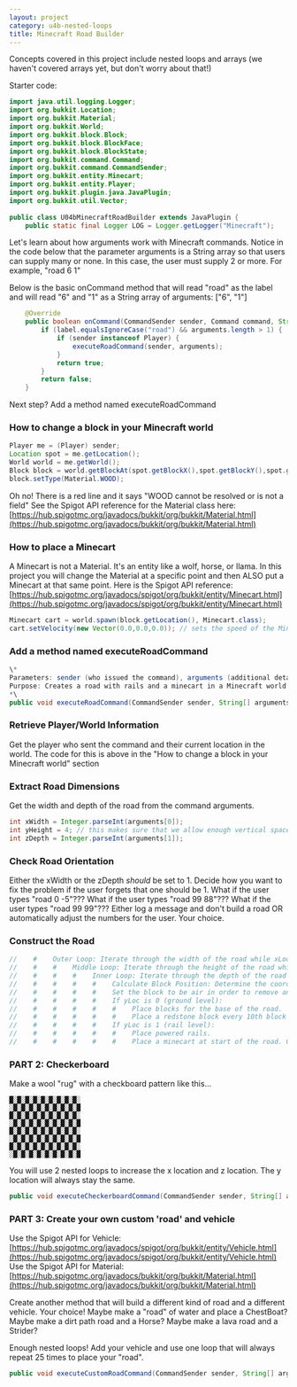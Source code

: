```yaml
---
layout: project
category: u4b-nested-loops
title: Minecraft Road Builder
---
```



Concepts covered in this project include nested loops and arrays (we haven't covered arrays yet, but don't worry about that!)


Starter code:
```Java
import java.util.logging.Logger;
import org.bukkit.Location;
import org.bukkit.Material;
import org.bukkit.World;
import org.bukkit.block.Block;
import org.bukkit.block.BlockFace;
import org.bukkit.block.BlockState;
import org.bukkit.command.Command;
import org.bukkit.command.CommandSender;
import org.bukkit.entity.Minecart;
import org.bukkit.entity.Player;
import org.bukkit.plugin.java.JavaPlugin;
import org.bukkit.util.Vector;
 
public class U04bMinecraftRoadBuilder extends JavaPlugin {
    public static final Logger LOG = Logger.getLogger("Minecraft");


```


Let's learn about how arguments work with Minecraft commands. Notice in the code below that the parameter arguments is a String array so that users can supply many or none. In this case, the user must supply 2 or more. For example, "road 6 1"

Below is the basic onCommand method that will read "road" as the label and will read "6" and "1" as a String array of arguments: ["6", "1"]

```Java
    @Override
    public boolean onCommand(CommandSender sender, Command command, String label, String[] arguments) {
        if (label.equalsIgnoreCase("road") && arguments.length > 1) {
            if (sender instanceof Player) {
                executeRoadCommand(sender, arguments);
            }
            return true;
        }
        return false;
    }
```

Next step? Add a method named executeRoadCommand

### How to change a block in your Minecraft world
```Java
Player me = (Player) sender;
Location spot = me.getLocation();
World world = me.getWorld();
Block block = world.getBlockAt(spot.getBlockX(),spot.getBlockY(),spot.getBlockZ());
block.setType(Material.WOOD);
```

Oh no! There is a red line and it says "WOOD cannot be resolved or is not a field" See the Spigot API reference for the Material class here: [https://hub.spigotmc.org/javadocs/bukkit/org/bukkit/Material.html](https://hub.spigotmc.org/javadocs/bukkit/org/bukkit/Material.html)


### How to place a Minecart
A Minecart is not a Material. It's an entity like a wolf, horse, or llama. In this project you will change the Material at a specific point and then ALSO put a Minecart at that same point. Here is the Spigot API reference: [https://hub.spigotmc.org/javadocs/spigot/org/bukkit/entity/Minecart.html](https://hub.spigotmc.org/javadocs/spigot/org/bukkit/entity/Minecart.html)
```Java
Minecart cart = world.spawn(block.getLocation(), Minecart.class);
cart.setVelocity(new Vector(0.0,0.0,0.0)); // sets the speed of the Minecart
```



### Add a method named executeRoadCommand
```Java
\*
Parameters: sender (who issued the command), arguments (additional details for the command)
Purpose: Creates a road with rails and a minecart in a Minecraft world.
*\
public void executeRoadCommand(CommandSender sender, String[] arguments) 
```

### Retrieve Player/World Information
Get the player who sent the command and their current location in the world. The code for this is above in the "How to change a block in your Minecraft world" section

### Extract Road Dimensions
Get the width and depth of the road from the command arguments.
```Java
int xWidth = Integer.parseInt(arguments[0]);
int yHeight = 4; // this makes sure that we allow enough vertical space for tunnels
int zDepth = Integer.parseInt(arguments[1]);
```

### Check Road Orientation
Either the xWidth or the zDepth *should* be set to 1. Decide how you want to fix the problem if the user forgets that one should be 1. What if the user types "road 0 -5"??? What if the user types "road 99 88"??? What if the user types "road 99 99"??? Either log a message and don't build a road OR automatically adjust the numbers for the user. Your choice.


### Construct the Road
```Java
//    #    Outer Loop: Iterate through the width of the road while xLoc < xWidth
//    #    #    Middle Loop: Iterate through the height of the road while yLoc < yHeight
//    #    #    #    Inner Loop: Iterate through the depth of the road while zLoc < zDepth
//    #    #    #    #    Calculate Block Position: Determine the coordinates of the current block to be modified within the road's dimensions. The code for this is above in the "How to change a block in your Minecraft world" section. NOTE: Don't forget to add xLoc to spot.getBlockX(), add yLoc to spot.getBlockY(), etc.
//    #    #    #    #    Set the block to be air in order to remove anything already there.
//    #    #    #    #    If yLoc is 0 (ground level):
//    #    #    #    #    #    Place blocks for the base of the road.
//    #    #    #    #    #    Place a redstone block every 10th block for power.
//    #    #    #    #    If yLoc is 1 (rail level):
//    #    #    #    #    #    Place powered rails.
//    #    #    #    #    #    Place a minecart at start of the road. Can be placed with rail.
```

### PART 2: Checkerboard

Make a wool "rug" with a checkboard pattern like this...
```
█░█░█░█░█░█░█░█░█░
░█░█░█░█░█░█░█░█░█
█░█░█░█░█░█░█░█░█░
░█░█░█░█░█░█░█░█░█
█░█░█░█░█░█░█░█░█░
░█░█░█░█░█░█░█░█░█
█░█░█░█░█░█░█░█░█░
░█░█░█░█░█░█░█░█░█
```

You will use 2 nested loops to increase the x location and z location. The y location will always stay the same.

```Java
public void executeCheckerboardCommand(CommandSender sender, String[] arguments) 
```




### PART 3: Create your own custom 'road' and vehicle

Use the Spigot API for Vehicle: [https://hub.spigotmc.org/javadocs/spigot/org/bukkit/entity/Vehicle.html](https://hub.spigotmc.org/javadocs/spigot/org/bukkit/entity/Vehicle.html)
Use the Spigot API for Material: [https://hub.spigotmc.org/javadocs/bukkit/org/bukkit/Material.html](https://hub.spigotmc.org/javadocs/bukkit/org/bukkit/Material.html)

Create another method that will build a different kind of road and a different vehicle. Your choice! Maybe make a "road" of water and place a ChestBoat? Maybe make a dirt path road and a Horse? Maybe make a lava road and a Strider?

Enough nested loops! Add your vehicle and use one loop that will always repeat 25 times to place your "road".

```Java
public void executeCustomRoadCommand(CommandSender sender, String[] arguments) 
```
